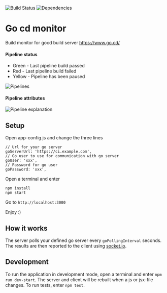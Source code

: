 ![Build Status](https://travis-ci.org/karmats/gocd-monitor.svg?branch=master)
![Dependencies](https://david-dm.org/karmats/gocd-monitor.svg)

# Go cd monitor
Build monitor for gocd build server https://www.go.cd/
#### Pipeline status
* Green - Last pipeline build passed
* Red - Last pipeline build failed
* Yellow - Pipeline has been paused

![Pipelines](https://github.com/karmats/gocd-monitor/blob/gh-pages/images/pipelines.png?raw=true)

#### Pipeline attributes
![Pipeline explanation](https://github.com/karmats/gocd-monitor/blob/gh-pages/images/pipeline-expl.png?raw=true)

## Setup
Open app-config.js and change the three lines
```   
// Url for your go server
goServerUrl: 'https://ci.example.com',
// Go user to use for communication with go server
goUser: 'xxx',
// Password for go user
goPassword: 'xxx',
  ```
Open a terminal and enter
```
npm install
npm start
```
Go to `http://localhost:3000`

Enjoy :)

## How it works
The server polls your defined go server every `goPollingInterval` seconds. The results are then reported to the client using [socket.io](http://socket.io/).

## Development
To run the application in development mode, open a terminal and enter `npm run dev-start`. The server and client will be rebuilt when a js or jsx-file changes.
To run tests, enter `npm test`.
